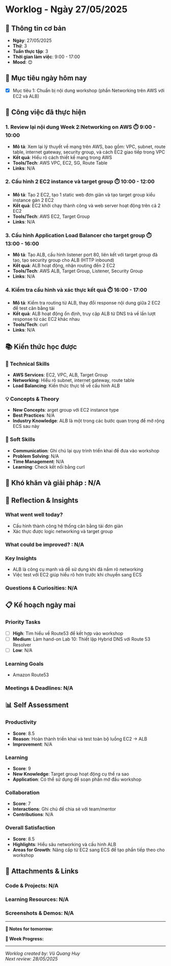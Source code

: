 # Worklog - Ngày 27/05/2025

## 📅 Thông tin cơ bản
- **Ngày**: 27/05/2025
- **Thứ**: 3
- **Tuần thực tập**: 3
- **Thời gian làm việc**: 9:00 - 17:00
- **Mood**: 😊

## 🎯 Mục tiêu ngày hôm nay
- [X] Mục tiêu 1: Chuẩn bị nội dung workshop (phần Networking trên AWS với EC2 và ALB)

## 💼 Công việc đã thực hiện

### 1. Review lại nội dung Week 2:Networking on AWS  ⏱️ 9:00 - 10:00
- **Mô tả**: Xem lại lý thuyết về mạng trên AWS, bao gồm: VPC, subnet, route table, internet gateway, security group, và cách EC2 giao tiếp trong VPC
- **Kết quả**: Hiểu rõ cách thiết kế mạng trong AWS
- **Tools/Tech**: AWS VPC, EC2, SG, Route Table
- **Links**: N/A

### 2. Cấu hình 2 EC2 instance và target group ⏱️ 10:00 - 12:00
- **Mô tả**: Tạo 2 EC2, tạo 1 static web đơn giản và tạo target group kiểu instance gán 2 EC2
- **Kết quả**: EC2 khởi chạy thành công và web server hoạt động trên cả 2 EC2
- **Tools/Tech**: AWS EC2, Target Group
- **Links**: N/A

### 3. Cấu hình Application Load Balancer cho target group ⏱️ 13:00 - 16:00
- **Mô tả**: Tạo ALB, cấu hình listener port 80, liên kết với target group đã tạo, tạo security group cho ALB (HTTP inbound)
- **Kết quả**: ALB hoạt động, nhận routing đến 2 EC2
- **Tools/Tech**:  AWS ALB, Target Group, Listener, Security Group
- **Links**: N/A

### 4.  Kiểm tra cấu hình và xác thực kết quả ⏱️ 16:00 - 17:00
- **Mô tả**: Kiểm tra routing từ ALB, thay đổi response nội dung giữa 2 EC2 để test cân bằng tải
- **Kết quả**: ALB hoạt động ổn định, truy cập ALB từ DNS trả về lần lượt response từ các EC2 khác nhau
- **Tools/Tech**: curl
- **Links**: N/A
## 📚 Kiến thức học được

### 🔧 Technical Skills
- **AWS Services**: EC2, VPC, ALB, Target Group
- **Networking**: Hiểu rõ subnet, internet gateway, route table
- **Load Balancing**: Kiến thức thực tế về cấu hình ALB

### 💡 Concepts & Theory
- **New Concepts**: arget group với EC2 instance type
- **Best Practices**: N/A
- **Industry Knowledge**: ALB là một trong các bước quan trọng để mở rộng ECS sau này

### 🤝 Soft Skills
- **Communication**: Ghi chú lại quy trình triển khai để đưa vào workshop
- **Problem Solving**: N/A
- **Time Management**: N/A
- **Learning**: Check kết nối bằng curl

## 🚧 Khó khăn và giải pháp : N/A

## 💭 Reflection & Insights

### What went well today?
- Cấu hình thành công hệ thống cân bằng tải đơn giản
- Xác thực được logic networking và target group

### What could be improved? : N/A

### Key Insights
- ALB là công cụ mạnh và dễ sử dụng khi đã nắm rõ networking
- Việc test với EC2 giúp hiểu rõ hơn trước khi chuyển sang ECS

### Questions & Curiosities: N/A

## 📋 Kế hoạch ngày mai

### Priority Tasks
- [ ] **High**: Tìm hiểu về Route53 để kết hợp vào workshop
- [ ] **Medium**: Làm hand-on Lab 10: Thiết lập Hybrid DNS với Route 53 Resolver
- [ ] **Low**: N/A

### Learning Goals
- Amazon Route53

### Meetings & Deadlines: N/A

## 📊 Self Assessment

### Productivity
- **Score**: 8.5
- **Reason**:  Hoàn thành triển khai và test toàn bộ luồng EC2 → ALB
- **Improvement**: N/A

### Learning
- **Score**: 9
- **New Knowledge**: Target group hoạt động cụ thể ra sao
- **Application**: Có thể sử dụng để soạn phần mở đầu workshop

### Collaboration
- **Score**: 7
- **Interactions**:  Ghi chú để chia sẻ với team/mentor
- **Contributions**: N/A

### Overall Satisfaction
- **Score**: 8.5 
- **Highlights**: Hiểu sâu networking và cấu hình ALB  
- **Areas for Growth**: Nâng cấp từ EC2 sang ECS để tạo phần tiếp theo cho workshop

## 📎 Attachments & Links

### Code & Projects: N/A

### Learning Resources: N/A

### Screenshots & Demos: N/A

---

**📝 Notes for tomorrow:**

**🎯 Week Progress:**

---
*Worklog created by: Vũ Quang Huy*  
*Next review: 28/05/2025*

